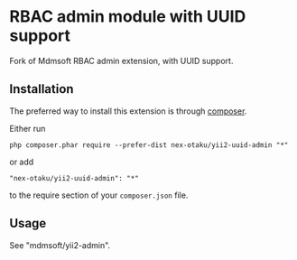 RBAC admin module with UUID support
===================================
Fork of Mdmsoft RBAC admin extension, with UUID support.

Installation
------------

The preferred way to install this extension is through [composer](http://getcomposer.org/download/).

Either run

```
php composer.phar require --prefer-dist nex-otaku/yii2-uuid-admin "*"
```

or add

```
"nex-otaku/yii2-uuid-admin": "*"
```

to the require section of your `composer.json` file.


Usage
-----

See "mdmsoft/yii2-admin".